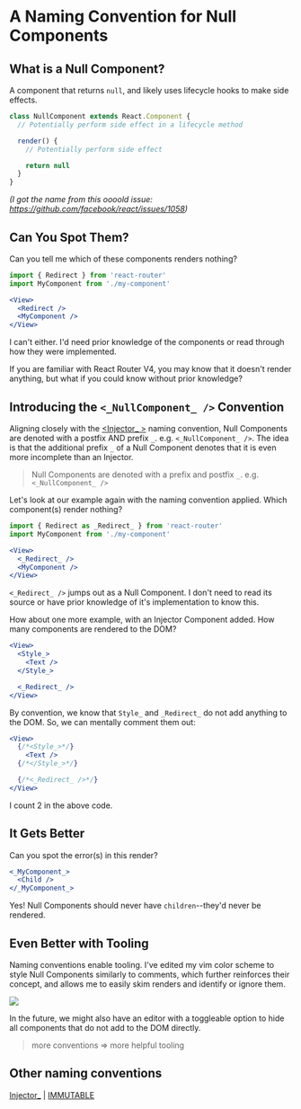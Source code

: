 # A Naming Convention for Null Components
## What is a Null Component?
A component that returns `null`, and likely uses lifecycle hooks to make side effects.

```jsx
class NullComponent extends React.Component {
  // Potentially perform side effect in a lifecycle method

  render() {
    // Potentially perform side effect

    return null
  }
}
```
*(I got the name from this oooold issue: https://github.com/facebook/react/issues/1058)*

## Can You Spot Them?
Can you tell me which of these components renders nothing?

```jsx
import { Redirect } from 'react-router'
import MyComponent from './my-component'

<View>
  <Redirect />
  <MyComponent />
</View>
```

I can't either. I'd need prior knowledge of the components or read through how they were implemented.

If you are familiar with React Router V4, you may know that it doesn't render anything, but what if you could know without prior knowledge?

## Introducing the `<_NullComponent_ />` Convention
Aligning closely with the [<Injector_ >](https://github.com/kylpo/react-playbook/blob/master/patterns/Injector-Component.md) naming convention, Null Components are denoted with a postfix AND prefix `_`. e.g. `<_NullComponent_ />`. The idea is that the additional prefix `_` of a Null Component denotes that it is even more incomplete than an Injector.

> Null Components are denoted with a prefix and postfix `_`. e.g. `<_NullComponent_ />`

Let's look at our example again with the naming convention applied. Which component(s) render nothing?

```jsx
import { Redirect as _Redirect_ } from 'react-router'
import MyComponent from './my-component'

<View>
  <_Redirect_ />
  <MyComponent />
</View>
```

`<_Redirect_ />` jumps out as a Null Component. I don't need to read its source or have prior knowledge of it's implementation to know this.

How about one more example, with an Injector Component added. How many components are rendered to the DOM?

```jsx
<View>
  <Style_>
    <Text />
  </Style_>

  <_Redirect_ />
</View>
```

By convention, we know that `Style_` and `_Redirect_` do not add anything to the DOM. So, we can mentally comment them out:

```jsx
<View>
  {/*<Style_>*/}
    <Text />
  {/*</Style_>*/}

  {/*<_Redirect_ />*/}
</View>
```

I count 2 in the above code.

## It Gets Better
Can you spot the error(s) in this render?

```jsx
<_MyComponent_>
  <Child />
</_MyComponent_>
```

Yes! Null Components should never have `children`--they'd never be rendered.

## Even Better with Tooling
Naming conventions enable tooling. I've edited my vim color scheme to style Null Components similarly to comments, which further reinforces their concept, and allows me to easily skim renders and identify or ignore them.

![](https://github.com/kylpo/react-playbook/blob/master/assets/NullComponent.png?raw=true)

In the future, we might also have an editor with a toggleable option to hide all components that do not add to the DOM directly.

> more conventions => more helpful tooling

## Other naming conventions
[Injector_](https://github.com/kylpo/react-playbook/blob/master/patterns/Injector-Component.md) | [IMMUTABLE]()